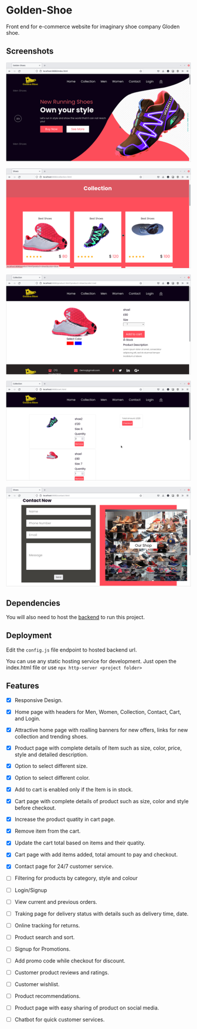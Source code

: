 # Golden-Shoe

Front end for e-commerce website for imaginary shoe company Gloden shoe.

## Screenshots
![Home Page](https://github.com/AmithaLingala/Golden-Shoe/blob/main/Screenshots/home.png)

![Products Page](https://github.com/AmithaLingala/Golden-Shoe/blob/main/Screenshots/collection.png)

![Product Description Page](https://github.com/AmithaLingala/Golden-Shoe/blob/main/Screenshots/product.png)

![Cart Page](https://github.com/AmithaLingala/Golden-Shoe/blob/main/Screenshots/cart.png)

![Contact Page](https://github.com/AmithaLingala/Golden-Shoe/blob/main/Screenshots/contact.png)

## Dependencies

You will also need to host the [backend](https://github.com/AmithaLingala/Gloden-Shoe-Backend) to run this project.

## Deployment

Edit the `config.js` file endpoint to hosted backend url.

You can use any static hosting service for development.
Just open the index.html file or use `npx http-server <project folder>`

## Features

 - [x] Responsive Design.
 - [x] Home page with headers for Men, Women, Collection, Contact, Cart, and Login.
 - [x] Attractive home page with roalling banners for new offers, links for new collection and trending shoes.
 - [x] Product page with complete details of Item such as size, color, price, style and detailed description.
 - [x] Option to select different size.
 - [x] Option to select different color.
 - [x] Add to cart is enabled only if the Item is in stock.
 - [x] Cart page with complete details of product such as size, color and style before checkout.
 - [x] Increase the product quatity in cart page.
 - [x] Remove item from the cart.
 - [x] Update the cart total based on items and their quatity.
 - [x] Cart page with add items added, total amount to pay and checkout.
 - [x] Contact page for 24/7 customer service.
 - [ ] Filtering for products by category, style and colour
 - [ ] Login/Signup
 - [ ] View current and previous orders.
 - [ ] Traking page for delivery status with details such as delivery time, date.
 - [ ] Online tracking for returns.
 - [ ] Product search and sort.
 - [ ] Signup for Promotions.
 - [ ] Add promo code while checkout for discount.
 - [ ] Customer product reviews and ratings.
 - [ ] Customer wishlist.
 - [ ] Product recommendations.
 - [ ] Product page with easy sharing of product on social media.
 - [ ] Chatbot for quick customer services.
 
 
 
 
 
 
 
 
 
 
 
 
